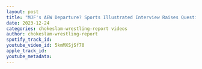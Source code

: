 ```yaml
---
layout: post
title: "MJF's AEW Departure? Sports Illustrated Interview Raises Questions. Mone signing w/WWE? Ep#175"
date: 2023-12-24
categories: chokeslam-wrestling-report videos
author: chokeslam-wrestling-report
spotify_track_id: 
youtube_video_id: 5kmMXSjSf70
apple_track_id: 
youtube_metadata: 
---
```

